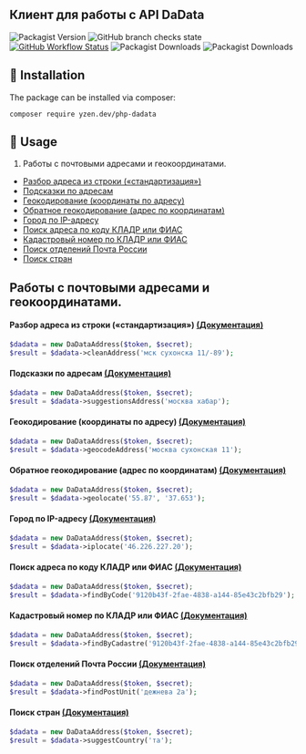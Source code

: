 ## Клиент для работы с API DaData
![Packagist Version](https://img.shields.io/packagist/v/yzen.dev/php-data?color=%23007ec6&style=plastic)
![GitHub branch checks state](https://img.shields.io/github/checks-status/yzen-dev/php-dadata/master)
[![GitHub Workflow Status](https://img.shields.io/github/workflow/status/yzen-dev/php-dadata/tests?label=tests)](https://github.com/yzen-dev/php-dadata/actions/workflows/tests.yml)
![Packagist Downloads](https://img.shields.io/packagist/dm/yzen.dev/php-data)
![Packagist Downloads](https://img.shields.io/packagist/dt/yzen.dev/php-data)

## :scroll: **Installation**
The package can be installed via composer:
```
composer require yzen.dev/php-dadata
```

## :scroll: **Usage**

1. Работы с почтовыми адресами и геокоординатами.
+ [Разбор адреса из строки («стандартизация»)](#CleanAddress)
+ [Подсказки по адресам](#SuggestAddress)
+ [Геокодирование (координаты по адресу)](#geocode)
+ [Обратное геокодирование (адрес по координатам)](#geolocate)
+ [Город по IP-адресу](#iplocate)
+ [Поиск адреса по коду КЛАДР или ФИАС](#findAddress)
+ [Кадастровый номер по КЛАДР или ФИАС](#cadastre)
+ [Поиск отделений Почта России](#postalUnit)
+ [Поиск стран](#country)

## Работы с почтовыми адресами и геокоординатами.
#### <a name="CleanAddress"></a>Разбор адреса из строки («стандартизация») [(Документация)](https://dadata.ru/api/clean/address/)

```php
$dadata = new DaDataAddress($token, $secret);
$result = $dadata->cleanAddress('мск сухонска 11/-89');
```

#### <a name="SuggestAddress"></a>Подсказки по адресам [(Документация)](https://dadata.ru/api/suggest/address/)

```php
$dadata = new DaDataAddress($token, $secret);
$result = $dadata->suggestionsAddress('москва хабар');
```

#### <a name="geocode"></a>Геокодирование (координаты по адресу) [(Документация)](https://dadata.ru/api/geocode/)

```php
$dadata = new DaDataAddress($token, $secret);
$result = $dadata->geocodeAddress('москва сухонская 11');
```

#### <a name="geolocate"></a>Обратное геокодирование (адрес по координатам) [(Документация)](https://dadata.ru/api/geolocate/)

```php
$dadata = new DaDataAddress($token, $secret);
$result = $dadata->geolocate('55.87', '37.653');
```

#### <a name="iplocate"></a>Город по IP-адресу [(Документация)](https://dadata.ru/api/iplocate/)

```php
$dadata = new DaDataAddress($token, $secret);
$result = $dadata->iplocate('46.226.227.20');
```

#### <a name="findAddress"></a>Поиск адреса по коду КЛАДР или ФИАС [(Документация)](https://dadata.ru/api/find-address/)

```php
$dadata = new DaDataAddress($token, $secret);
$result = $dadata->findByCode('9120b43f-2fae-4838-a144-85e43c2bfb29');
```

#### <a name="cadastre"></a>Кадастровый номер по КЛАДР или ФИАС [(Документация)](https://dadata.ru/api/cadastre/)

```php
$dadata = new DaDataAddress($token, $secret);
$result = $dadata->findByCadastre('9120b43f-2fae-4838-a144-85e43c2bfb29');
```

#### <a name="postalUnit"></a>Поиск отделений Почта России [(Документация)](https://dadata.ru/api/suggest/postal_unit/)

```php
$dadata = new DaDataAddress($token, $secret);
$result = $dadata->findPostUnit('дежнева 2а');
```

#### <a name="country"></a>Поиск стран [(Документация)](https://dadata.ru/api/suggest/country/)

```php
$dadata = new DaDataAddress($token, $secret);
$result = $dadata->suggestCountry('та');
```

